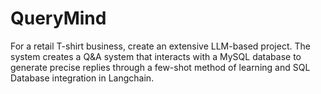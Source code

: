 # QueryMind
For a retail T-shirt business, create an extensive LLM-based project. The system creates a Q&amp;A system that interacts with a MySQL database to generate precise replies through a few-shot method of learning and SQL Database integration in Langchain.
